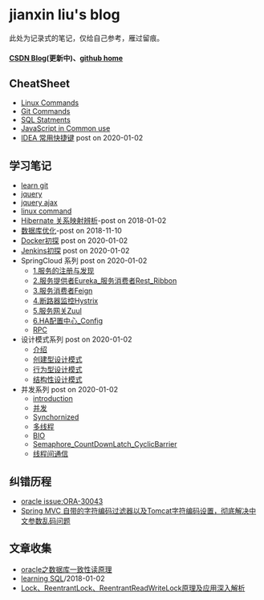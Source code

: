 # jianxin liu's blog
此处为记录式的笔记，仅给自己参考，雁过留痕。
#### [CSDN Blog](https://blog.csdn.net/csdn_shmily)(更新中)、[github home](https://github.com/jianxinliu)

## CheatSheet

- [Linux Commands](post/cheatsheet/linux.md)
- [Git Commands](post/cheatsheet/git.md)
- [SQL Statments](post/cheatsheet/sql.md)
- [JavaScript in Common use](post/cheatsheet/js.md)
- [IDEA 常用快捷键](post/cheatsheet/idea常用快捷键.md) post on 2020-01-02

## 学习笔记
- [learn git](post/learning_note/learn_git.md)
- [jquery](post/learning_note/Jquery.md)
- [jquery ajax](post/learning_note/Jquery_Ajax.md)
- [linux command](post/learning_note/LinuxCommandLine.md)
- [Hibernate 关系映射辨析](post/learning_note/hibernate_mapping.md)-post on 2018-01-02
- [数据库优化](post/learning_note/db_optimiztion.md)-post on 2018-11-10
- [Docker初探](post/learning_note/docker.md) post on 2020-01-02
- [Jenkins初探](post/learning_note/Jenkins.md) post on 2020-01-02
- SpringCloud 系列 post on 2020-01-02
  - [1.服务的注册与发现](post/learning_note/Spring_Cloud1_服务的注册与发现.md)
  - [2.服务提供者Eureka_服务消费者Rest_Ribbon](post/learning_note/Spring_Cloud2_服务提供者Eureka_服务消费者Rest_Ribbon.md)
  - [3.服务消费者Feign](post/learning_note/Spring_Cloud3_服务消费者Feign.md)
  - [4.断路器监控Hystrix](post/learning_note/Spring_Cloud4_断路器监控Hystrix.md)
  - [5.服务网关Zuul](post/learning_note/Spring_Cloud5_服务网关Zuul.md)
  - [6.HA配置中心_Config](post/learning_note/Spring_Cloud6_HA配置中心_Config.md)
  - [RPC](post/learning_note/RPC.md)
- 设计模式系列 post on 2020-01-02
  - [介绍](post/learning_note/Introducting.md)
  - [创建型设计模式](post/learning_note/创建型设计模式.md)
  - [行为型设计模式](post/learning_note/行为型设计模式.md)
  - [结构性设计模式](post/learning_note/结构性设计模式.md)
- 并发系列 post on 2020-01-02
  - [introduction](post/learning_note/introduction.md)
  - [并发](post/learning_note/并发.md)
  - [Synchornized](post/learning_note/Synchornized.md)
  - [多线程](post/learning_note/多线程.md)
  - [BIO](post/learning_note/bio.md)
  - [Semaphore_CountDownLatch_CyclicBarrier](post/learning_note/Semaphore_CountDownLatch_CyclicBarrier.md)
  - [线程间通信](post/learning_note/线程间通信.md)

## 纠错历程
- [oracle issue:ORA-30043](post/issue/oracle_issue_fix.md)
- [Spring MVC 自带的字符编码过滤器以及Tomcat字符编码设置，彻底解决中文参数乱码问题](http://blog.csdn.net/beauxie/article/details/53389856)


## 文章收集
- [oracle之数据库一致性读原理](http://www.cnblogs.com/Ronger/archive/2012/05/09/2492160.html)
- [learning SQL](post/learning_note/learn_sql.md)/2018-01-02
- [Lock、ReentrantLock、ReentrantReadWriteLock原理及应用深入解析](https://blog.csdn.net/u011479540/article/details/52013187)
  
